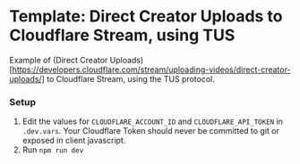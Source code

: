 # Template: Direct Creator Uploads to Cloudflare Stream, using TUS

Example of (Direct Creator Uploads)[https://developers.cloudflare.com/stream/uploading-videos/direct-creator-uploads/] to Cloudflare Stream, using the TUS protocol.

### Setup

1. Edit the values for `CLOUDFLARE_ACCOUNT_ID` and `CLOUDFLARE_API_TOKEN` in `.dev.vars`. Your Cloudflare Token should never be committed to git or exposed in client javascript.
2. Run `npm run dev`

